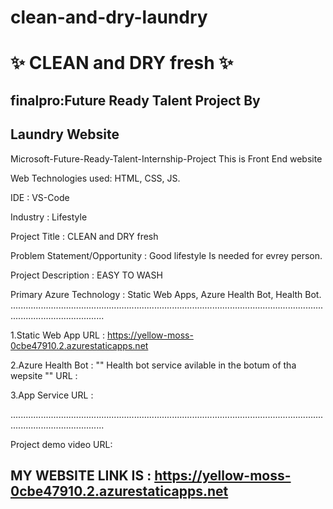 # clean-and-dry-laundry
# ✨ CLEAN and DRY fresh  ✨
## finalpro:Future Ready Talent Project By 
## Laundry Website

Microsoft-Future-Ready-Talent-Internship-Project This is Front End website

Web Technologies used: HTML, CSS, JS.

IDE           : VS-Code

Industry      : Lifestyle

Project Title : CLEAN and DRY fresh

Problem Statement/Opportunity : Good lifestyle Is needed for evrey person.

Project Description           :  EASY TO WASH 

Primary Azure Technology      :  Static Web Apps, Azure Health Bot, Health Bot.
.................................................................................................................................................................

1.Static Web App URL : https://yellow-moss-0cbe47910.2.azurestaticapps.net

2.Azure Health Bot : "" Health bot service avilable in the botum of tha wepsite "" URL : 

3.App Service URL : 

.................................................................................................................................................................


Project demo video URL:  


## MY WEBSITE LINK IS : https://yellow-moss-0cbe47910.2.azurestaticapps.net
